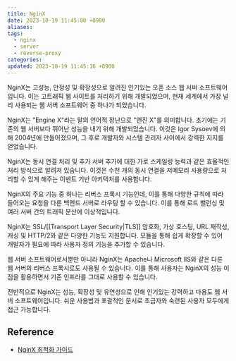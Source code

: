 ```yaml
---
title: NginX
date: 2023-10-19 11:45:00 +0900
aliases: 
tags:
  - nginx
  - server
  - reverse-proxy
categories: 
updated: 2023-10-19 11:45:16 +0900
---
```


NginX는 고성능, 안정성 및 확장성으로 알려진 인기있는 오픈 소스 웹 서버 소프트웨어입니다. 이는 고트래픽 웹 사이트를 처리하기 위해 개발되었으며, 현재 세계에서 가장 널리 사용되는 웹 서버 소프트웨어 중 하나가 되었습니다.

NginX는 "Engine X"라는 말의 언어적 장난으로 "엔진 X"를 의미합니다. 초기에는 기존의 웹 서버보다 뛰어난 성능을 내기 위해 개발되었습니다. 이것은 Igor Sysoev에 의해 2004년에 만들어졌으며, 그 후로 개발자와 시스템 관리자 사이에서 강력한 지지를 얻었습니다.

NginX는 동시 연결 처리 및 추가 서버 추가에 대한 가로 스케일링 능력과 같은 효율적인 처리 방식으로 알려져 있습니다. 이것은 수천 개의 동시 연결을 저메모리 사용량으로 처리할 수 있게 해주는 이벤트 기반 아키텍처를 사용합니다.

NginX의 주요 기능 중 하나는 리버스 프록시 기능인데, 이를 통해 다양한 규칙에 따라 들어오는 요청을 다른 백엔드 서버로 라우팅 할 수 있습니다. 이를 통해 로드 밸런싱 및 여러 서버 간의 트래픽 분산에 이상적입니다.

NginX는 SSL/[[Transport Layer Security|TLS]] 암호화, 가상 호스팅, URL 재작성, 캐싱 및 HTTP/2와 같은 다양한 기능도 지원합니다. 모듈을 통해 쉽게 확장할 수 있어 개발자가 필요에 따라 사용자 정의 기능을 추가할 수 있습니다.

웹 서버 소프트웨어로서뿐만 아니라 NginX는 Apache나 Microsoft IIS와 같은 다른 웹 서버의 리버스 프록시로도 사용될 수 있습니다. 이를 통해 사용자는 NginX의 성능 이점을 활용하면서 기존 인프라를 그대로 사용할 수 있습니다.

전반적으로 NginX는 성능, 확장성 및 유연성으로 인해 인기있는 강력하고 다용도 웹 서버 소프트웨어입니다. 쉬운 사용법과 포괄적인 문서로 초급자와 숙련된 사용자 모두에게 접근 가능합니다.

## Reference

- [NginX 최적화 가이드](https://nginxstore.com/blog/nginx/nginx-%EC%95%A0%ED%94%8C%EB%A6%AC%EC%BC%80%EC%9D%B4%EC%85%98-%EC%84%B1%EB%8A%A5-%ED%96%A5%EC%83%81%EC%9D%84-%EC%9C%84%ED%95%9C-10%EA%B0%80%EC%A7%80-%ED%8C%81/)
